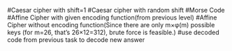 #Caesar cipher with shift=1
#Caesar cipher with random shift
#Morse Code 
#Affine Cipher with given encoding function(from previous level)
#Affine Cipher without encoding function(Since there are only
m×φ(m) possible keys (for m=26, that’s 26×12=312), brute force is feasible.)
#use decoded code from previous task to decode new answer  
#
